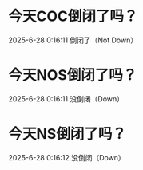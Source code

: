 # 今天COC倒闭了吗？

2025-6-28 0:16:11 倒闭了（Not Down）

# 今天NOS倒闭了吗？

2025-6-28 0:16:11 没倒闭（Down）

# 今天NS倒闭了吗？

2025-6-28 0:16:12 没倒闭（Down）

